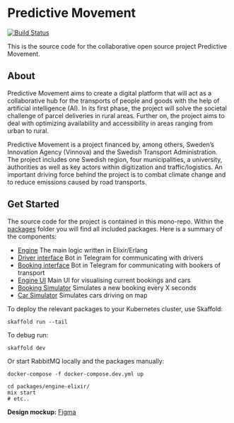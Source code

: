 # Predictive Movement

[![Build Status](https://travis-ci.com/Iteam1337/pm-mapbox-test.svg?branch=master)](https://travis-ci.com/Iteam1337/pm-mapbox-test)

This is the source code for the collaborative open source project Predictive Movement. 

## About
Predictive Movement aims to create a digital platform that will act as a collaborative hub for the transports of people and goods with the help of artificial intelligence (AI). In its first phase, the project will solve the societal challenge of parcel deliveries in rural areas. Further on, the project aims to deal with optimizing availability and accessibility in areas ranging from urban to rural.

Predictive Movement is a project financed by, among others, Sweden’s Innovation Agency (Vinnova) and the Swedish Transport Administration. The project includes one Swedish region, four municipalities, a university, authorities as well as key actors within digitization and traffic/logistics. An important driving force behind the project is to combat climate change and to reduce emissions caused by road transports.

## Get Started

The source code for the project is contained in this mono-repo. Within the [packages](packages) folder you will find all included packages. Here is a summary of the components:
  
 * [Engine](packages/engine-elixir) The main logic written in Elixir/Erlang
 * [Driver interface](packages/driver-interface) Bot in Telegram for communicating with drivers
 * [Booking interface](packages/booking-interface) Bot in Telegram for communicating with bookers of transport
 * [Engine UI](packages/engine-ui) Main UI for visualising current bookings and cars
 * [Booking Simulator](packages/booking-simulator) Simulates a new booking every X seconds 
 * [Car Simulator](packages/car-simulator) Simulates cars driving on map
  
To deploy the relevant packages to your Kubernetes cluster, use Skaffold:

    skaffold run --tail
    
To debug run:

    skaffold dev
    
Or start RabbitMQ locally and the packages manually:

    docker-compose -f docker-compose.dev.yml up
    
    cd packages/engine-elixir/
    mix start
    # etc..


**Design mockup:** [Figma](https://www.figma.com/file/DdBjpoKd0T9OkWmhlpd48Nfa/Predictive-Movement)
